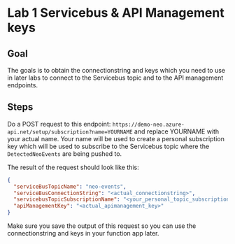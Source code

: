 # Lab 1 Servicebus & API Management keys

## Goal

The goals is to obtain the connectionstring and keys which you need to use in later labs to connect to the Servicebus topic and to the API management endpoints.

## Steps

Do a POST request to this endpoint: `https://demo-neo.azure-api.net/setup/subscription?name=YOURNAME` and replace YOURNAME with your actual name. Your name will be used to create a personal subscription key which will be used to subscribe to the Servicebus topic where the `DetectedNeoEvents` are being pushed to.

The result of the request should look like this:

```json
{
  "serviceBusTopicName": "neo-events",
  "serviceBusConnectionString": "<actual_connectionstring>",
  "servicebusTopicSubscriptionName": "<your_personal_topic_subscription>",
  "apiManagementKey": "<actual_apimanagement_key>"
}
```

Make sure you save the output of this request so you can use the connectionstring and keys in your function app later.